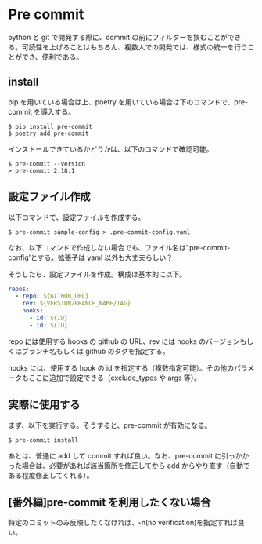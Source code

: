 # Pre commit

python と git で開発する際に、commit の前にフィルターを挟むことができる。可読性を上げることはもちろん、複数人での開発では、様式の統一を行うことができ、便利である。

## install

pip を用いている場合は上、poetry を用いている場合は下のコマンドで、pre-commit を導入する。

```
$ pip install pre-commit
$ poetry add pre-commit
```

インストールできているかどうかは、以下のコマンドで確認可能。

```
$ pre-commit --version
> pre-commit 2.18.1
```

## 設定ファイル作成

以下コマンドで、設定ファイルを作成する。

```
$ pre-commit sample-config > .pre-commit-config.yaml
```

なお、以下コマンドで作成しない場合でも、ファイル名は'.pre-commit-config'とする。拡張子は yaml 以外も大丈夫らしい？

そうしたら、設定ファイルを作成。構成は基本的に以下。

```yaml
repos:
  - repo: ${GITHUB_URL}
    rev: ${VERSION/BRANCH_NAME/TAG}
    hooks:
      - id: ${ID}
      - id: ${ID}
```

repo には使用する hooks の github の URL、rev には hooks のバージョンもしくはブランチ名もしくは github のタグを指定する。

hooks には、使用する hook の id を指定する（複数指定可能）。その他のパラメータもここに追加で設定できる（exclude_types や args 等）。

## 実際に使用する

まず、以下を実行する。そうすると、pre-commit が有効になる。

```
$ pre-commit install
```

あとは、普通に add して commit すれば良い。なお、pre-commit に引っかかった場合は、必要があれば該当箇所を修正してから add からやり直す（自動である程度修正してくれる）。

## [番外編]pre-commit を利用したくない場合

特定のコミットのみ反映したくなければ、-n(no verification)を指定すれば良い。
